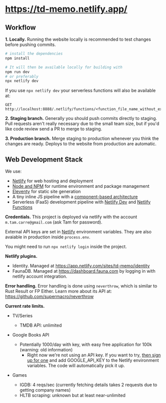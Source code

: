# https://td-memo.netlify.app/

## Workflow

__1. Locally.__ Running the website locally is recommended to test changes before pushing commits.

```bash
# install the dependencies
npm install

# It will then be available locally for building with
npm run dev
# or preferably
npx netlify dev
```

If you use `npx netlify dev` your serverless functions will also be available at:

```
GET http://localhost:8888/.netlify/functions/<function_file_name_without_extension>
```
__2. Staging branch.__ Generally you should push commits directly to staging. Pull requests aren't really necessary
due to the small team size, but if you'd like code review send a PR to merge to staging.

__3. Production branch.__ Merge staging to production whenever you think the changes are ready. Deploys to
the website from production are automatic.

## Web Development Stack

We use:

+ [Netlify](https://www.netlify.com) for web hosting and deployment
+ [Node and NPM](https://nodejs.org) for runtime environment and package management
+ [Eleventy](https://11ty.io) for static site generation
+ A tiny inline JS pipeline with a [component-based architecture](https://medium.com/@dan.shapiro1210/understanding-component-based-architecture-3ff48ec0c238)
+ Serverless (FaaS) development pipeline with [Netlify Dev](https://www.netlify.com/products/dev) and [Netlify Functions](https://www.netlify.com/products/functions)

__Credentials.__
This project is deployed via netlify with the account `m.tam.carre@gmail.com`
(ask Tam for password).

External API keys are set in [Netlify](https://app.netlify.com/sites/td-memo/settings/deploys#environment)
environment variables. They are also avaiable in production inside
`process.env`.

You might need to run `npx netlify login` inside the project.

__Netlify plugins.__

+ Identity. Managed at https://app.netlify.com/sites/td-memo/identity
+ FaunaDB. Managed at https://dashboard.fauna.com by logging in with netlify account integration.

__Error handling.__
Error handling is done using `neverthrow`, which is similar to
Rust Result or FP Either. Learn more about its API at:
https://github.com/supermacro/neverthrow

__Current rate limits.__
- TV/Series
  - TMDB API: unlimited

- Google Books API
  - Potentially 1000/day with key, with easy free application for 100k (warning: old information)
      - Right now we're not using an API key. If you want to try, [then sign up for one](https://cloud.google.com/docs/authentication/api-keys?visit_id=637791358916015831-391700742&rd=1) and add GOOGLE_API_KEY to the Netlify environment variables. The code will automatically pick it up.

- Games
  - IGDB: 4 reqs/sec (currently fetching details takes 2 requests due to getting company names)
  - HLTB scraping: unknown but at least near-unlimited
